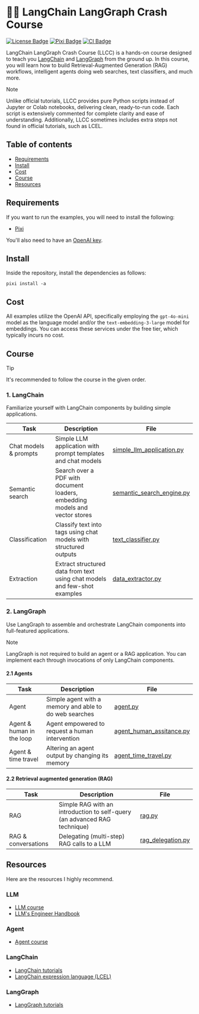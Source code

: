 # 🦜🔗 LangChain LangGraph Crash Course

<p align="left">
  <a href="https://github.com/pabroux/langchain-langgraph-crash-course/blob/master/LICENSE"><img src="https://img.shields.io/badge/License-MIT-green" alt="License Badge"></a>
  <a href="https://pixi.sh"><img src="https://img.shields.io/endpoint?url=https://raw.githubusercontent.com/prefix-dev/pixi/main/assets/badge/v0.json" alt="Pixi Badge"></a>
  <a href="https://github.com/pabroux/langchain-langgraph-crash-course/actions/workflows/ci.yml"><img src="https://github.com/pabroux/langchain-langgraph-crash-course/actions/workflows/ci.yml/badge.svg" alt="CI Badge"></a>
</p>

LangChain LangGraph Crash Course (LLCC) is a hands-on course designed to teach you [LangChain](https://github.com/langchain-ai/langchain) and [LangGraph](https://github.com/langchain-ai/langgraph) from the ground up. In this course, you will learn how to build Retrieval-Augmented Generation (RAG) workflows, intelligent agents doing web searches, text classifiers, and much more.

> [!NOTE] 
> Unlike official tutorials, LLCC provides pure Python scripts instead of Jupyter or Colab notebooks, delivering clean, ready-to-run code. Each script is extensively commented for complete clarity and ease of understanding. Additionally, LLCC sometimes includes extra steps not found in official tutorials, such as LCEL.

## Table of contents

- [Requirements](#requirements)
- [Install](#install)
- [Cost](#cost)
- [Course](#course)
- [Resources](#resources)

## Requirements

If you want to run the examples, you will need to install the following:

- [Pixi](https://pixi.sh)

You'll also need to have an [OpenAI key](https://platform.openai.com/settings/organization/api-keys).

## Install 

Inside the repository, install the dependencies as follows:
```shell
pixi install -a
```

## Cost

All examples utilize the OpenAI API, specifically employing the `gpt-4o-mini` model as the language model and/or the `text-embedding-3-large` model for embeddings. You can access these services under the free tier, which typically incurs no cost.

## Course

> [!TIP]
> It's recommended to follow the course in the given order.

### 1. LangChain

Familiarize yourself with LangChain components by building simple applications.

| Task | Description | File |
|------|-------------|------|
| Chat models & prompts | Simple LLM application with prompt templates and chat models | [simple_llm_application.py](https://github.com/pabroux/langchain-langgraph-crash-course/blob/master/langchain/simple_llm_application.py) |
| Semantic search | Search over a PDF with document loaders, embedding models and vector stores | [semantic_search_engine.py](https://github.com/pabroux/langchain-langgraph-crash-course/blob/master/langchain/semantic_search_engine.py) |
| Classification | Classify text into tags using chat models with structured outputs | [text_classifier.py](https://github.com/pabroux/langchain-langgraph-crash-course/blob/master/langchain/text_classifier.py) |
| Extraction | Extract structured data from text using chat models and few-shot examples | [data_extractor.py](https://github.com/pabroux/langchain-langgraph-crash-course/blob/master/langchain/data_extractor.py) |

### 2. LangGraph

Use LangGraph to assemble and orchestrate LangChain components into full-featured applications.

> [!NOTE] 
> LangGraph is not required to build an agent or a RAG application. You can implement each through invocations of only LangChain components.

#### 2.1 Agents

| Task | Description | File |
|------|-------------|------|
| Agent | Simple agent with a memory and able to do web searches | [agent.py](https://github.com/pabroux/langchain-langgraph-crash-course/blob/master/langgraph/agents/agent.py) |
| Agent & human in the loop | Agent empowered to request a human intervention | [agent_human_assitance.py](https://github.com/pabroux/langchain-langgraph-crash-course/blob/master/langgraph/agents/agent_human_assitance.py) | 
| Agent & time travel | Altering an agent output by changing its memory | [agent_time_travel.py](https://github.com/pabroux/langchain-langgraph-crash-course/blob/master/langgraph/agents/agent_time_travel.py) |

#### 2.2 Retrieval augmented generation (RAG)

| Task | Description | File |
|------|-------------|------|
| RAG | Simple RAG with an introduction to self-query (an advanced RAG technique) | [rag.py](https://github.com/pabroux/langchain-langgraph-crash-course/blob/master/langgraph/rag/rag.py) | 
| RAG & conversations | Delegating (multi-step) RAG calls to a LLM | [rag_delegation.py](https://github.com/pabroux/langchain-langgraph-crash-course/blob/master/langgraph/rag/rag_delegation.py) |

## Resources

Here are the resources I highly recommend.

### LLM

- [LLM course](https://github.com/mlabonne/llm-course?tab=readme-ov-file#-the-llm-scientist)
- [LLM's Engineer Handbook](https://www.amazon.com/LLM-Engineers-Handbook-engineering-production/dp/1836200072/?_encoding=UTF8&pd_rd_w=TdT64&content-id=amzn1.sym.46807d81-91bd-498b-9732-d523d8e7a752%3Aamzn1.symc.fc11ad14-99c1-406b-aa77-051d0ba1aade&pf_rd_p=46807d81-91bd-498b-9732-d523d8e7a752&pf_rd_r=ZRWE6KNJ1MWQT6JCGNQQ&pd_rd_wg=F82Rn&pd_rd_r=d1fd6111-7922-469e-8bb0-e0a31dd91141&ref_=pd_hp_d_atf_ci_mcx_mr_ca_hp_atf_d)

### Agent
- [Agent course](https://huggingface.co/learn/agents-course)

### LangChain

- [LangChain tutorials](https://python.langchain.com/docs/tutorials/)
- [LangChain expression language (LCEL)](https://python.langchain.com/docs/versions/migrating_chains/llm_chain/#legacy)

### LangGraph

- [LangGraph tutorials](https://langchain-ai.github.io/langgraph/concepts/why-langgraph/)
